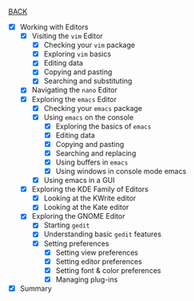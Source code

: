 [BACK](../README.md)
- [x] Working with Editors
    - [x] Visiting the `vim` Editor
        - [x] Checking your `vim` package
        - [x] Exploring `vim` basics
        - [x] Editing data
        - [x] Copying and pasting
        - [x] Searching and substituting
    - [x] Navigating the `nano` Editor
    - [x] Exploring the `emacs` Editor
        - [x] Checking your `emacs` package
        - [x] Using `emacs` on the console
            - [x] Exploring the basics of `emacs`
            - [x] Editing data
            - [x] Copying and pasting
            - [x] Searching and replacing
            - [x] Using buffers in `emacs`
            - [x] Using windows in console mode emacs
        - [x] Using emacs in a GUI
    - [x] Exploring the KDE Family of Editors
        - [x] Looking at the KWrite editor
        - [x] Looking at the Kate editor
    - [x] Exploring the GNOME Editor
        - [x] Starting `gedit`
        - [x] Understanding basic `gedit` features
        - [x] Setting preferences
            - [x] Setting view preferences
            - [x] Setting editor preferences
            - [x] Setting font & color preferences
            - [x] Managing plug-ins
- [x] Summary